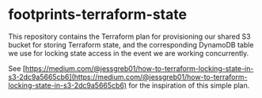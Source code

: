# footprints-terraform-state 

This repository contains the Terraform plan for provisioning our shared S3
bucket for storing Terraform state, and the corresponding DynamoDB table we use
for locking state access in the event we are working concurrently.

See [https://medium.com/@jessgreb01/how-to-terraform-locking-state-in-s3-2dc9a5665cb6](https://medium.com/@jessgreb01/how-to-terraform-locking-state-in-s3-2dc9a5665cb6)
for the inspiration of this simple plan.
